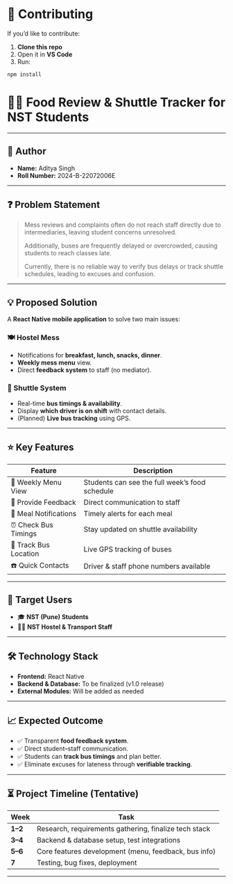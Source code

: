 # 🚀 Contributing  

If you’d like to contribute:  
1. **Clone this repo**  
2. Open it in **VS Code**  
3. Run:  

```bash
npm install
```



# 🍴🚌 Food Review & Shuttle Tracker for NST Students  

---

## 👤 Author  
- **Name:** Aditya Singh  
- **Roll Number:** 2024-B-22072006E  

---

## ❓ Problem Statement  

> Mess reviews and complaints often do not reach staff directly due to intermediaries, leaving student concerns unresolved.  
>  
> Additionally, buses are frequently delayed or overcrowded, causing students to reach classes late.  
>  
> Currently, there is no reliable way to verify bus delays or track shuttle schedules, leading to excuses and confusion.  

---

## 💡 Proposed Solution  

A **React Native mobile application** to solve two main issues:  

### 🍽️ Hostel Mess  
- Notifications for **breakfast, lunch, snacks, dinner**.  
- **Weekly mess menu** view.  
- Direct **feedback system** to staff (no mediator).  

### 🚌 Shuttle System  
- Real-time **bus timings & availability**.  
- Display **which driver is on shift** with contact details.  
- (Planned) **Live bus tracking** using GPS.  

---

## ⭐ Key Features  

| Feature | Description |
|---------|-------------|
| 📅 Weekly Menu View | Students can see the full week’s food schedule |
| 📝 Provide Feedback | Direct communication to staff |
| 🔔 Meal Notifications | Timely alerts for each meal |
| ⏰ Check Bus Timings | Stay updated on shuttle availability |
| 📍 Track Bus Location | Live GPS tracking of buses |
| ☎️ Quick Contacts | Driver & staff phone numbers available |

---

## 🎯 Target Users  
- 🎓 **NST (Pune) Students**  
- 👨‍💼 **NST Hostel & Transport Staff**  

---

## 🛠️ Technology Stack  

- **Frontend:** React Native  
- **Backend & Database:** To be finalized (v1.0 release)  
- **External Modules:** Will be added as needed  

---

## 📈 Expected Outcome  

- ✅ Transparent **food feedback system**.  
- ✅ Direct student–staff communication.  
- ✅ Students can **track bus timings** and plan better.  
- ✅ Eliminate excuses for lateness through **verifiable tracking**.  

---

## ⏳ Project Timeline (Tentative)  

| Week | Task |
|------|------|
| **1–2** | Research, requirements gathering, finalize tech stack |
| **3–4** | Backend & database setup, test integrations |
| **5–6** | Core features development (menu, feedback, bus info) |
| **7**   | Testing, bug fixes, deployment |

---

